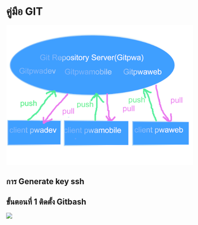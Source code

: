 # คู่มือ GIT
![](https://github.com/winkaew/githowto/blob/master/firstlazpaint.png)
## การ Generate key ssh 
## ขั้นตอนที่ 1 ติดตั้ง Gitbash
![](https://medium.com/touch-technologies/วิธีติดตั้ง-git-แบบง่ายๆ-ภายใน-3-นาที-3c8257127c40)

